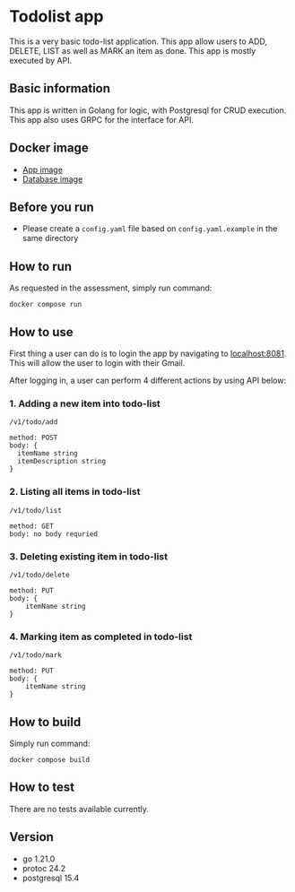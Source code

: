 # Todolist app
This is a very basic todo-list application. This app allow users to ADD, DELETE, LIST as well as MARK an item as done. This app is mostly executed by API.

## Basic information
This app is written in Golang for logic, with Postgresql for CRUD execution. This app also uses GRPC for the interface for API.

## Docker image
- [App image](https://hub.docker.com/r/lauzh1997/cognixus-assessment-web)
- [Database image](https://hub.docker.com/r/lauzh1997/cognixus-assessment-db)

## Before you run
- Please create a ```config.yaml``` file based on ```config.yaml.example``` in the same directory

## How to run
As requested in the assessment, simply run command:
```
docker compose run
```

## How to use
First thing a user can do is to login the app by navigating to [localhost:8081](http://localhost:8081). This will allow the user to login with their Gmail.

After logging in, a user can perform 4 different actions by using API below:

### 1. Adding a new item into todo-list
```
/v1/todo/add

method: POST
body: {
  itemName string
  itemDescription string
}
```
### 2. Listing all items in todo-list
```
/v1/todo/list

method: GET
body: no body requried
```
### 3. Deleting existing item in todo-list
```
/v1/todo/delete

method: PUT
body: {
    itemName string
}
```
### 4. Marking item as completed in todo-list
```
/v1/todo/mark

method: PUT
body: {
    itemName string
}
```

## How to build
Simply run command:
```
docker compose build
```

## How to test
There are no tests available currently.

## Version
- go 1.21.0
- protoc 24.2
- postgresql 15.4